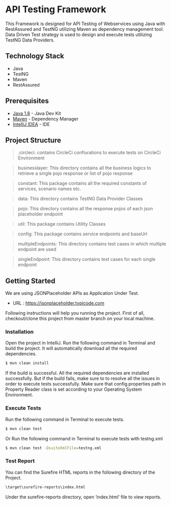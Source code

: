 # API Testing Framework

This Framework is designed for API Testing of Webservices using Java with RestAssured and TestNG utilizing Maven as dependency management tool. Data Driven Test strategy is used to design and execute tests utilizing TestNG Data Providers.

## Technology Stack

- Java
- TestNG
- Maven
- RestAssured

## Prerequisites

* [Java 1.8](https://www.oracle.com/technetwork/java/javase/downloads/jdk8-downloads-2133151.html) - Java Dev Kit
* [Maven](https://maven.apache.org/download.cgi) - Dependency Manager
* [IntelliJ IDEA](https://www.jetbrains.com/idea/download) - IDE

## Project Structure

>.circleci: contains CircleCi confiurations to execute tests on CircleCi Environment

>businesslayer: This directory contains all the business logics to retrieve a single pojo response or list of pojo response

>constant: This package contains all the required constants of services, scenario names etc.

>data: This directory contains TestNG Data Provider Classes

>pojo: This directory contains all the response pojos of each json placeholder endpoint

>util: This package contains Utility Classes

>config: This package contains service endpoints and baseUrl

>multipleEndpoints: This directory contains test cases in which multiple endpoint are used

>singleEndpoint: This directory contains test cases for each single endpoint

## Getting Started

We are using JSONPlaceholder APIs as Application Under Test.

* URL : https://jsonplaceholder.typicode.com

Following instructions will help you running the project. First of all, checkout/clone this project from master branch on your local machine.

### Installation

Open the project in IntelliJ. Run the following command in Terminal and build the project. It will automatically download all the required dependencies.

```sh
$ mvn clean install
```

If the build is successful. All the required dependencies are installed successfully. But if the build fails, make sure to to resolve all the issues in order to execute tests successfully. Make sure that config.properties path in Property Reader class is set according to your Operating System Environment.

### Execute Tests

Run the following command in Terminal to execute tests.

```sh
$ mvn clean test
```

Or Run the following command in Terminal to execute tests with testng.xml

```sh
$ mvn clean test -DsuiteXmlFile=testng.xml
```

### Test Report

You can find the Surefire HTML reports in the following directory of the Project.

```sh
\target\surefire-reports\index.html
```

Under the surefire-reports directory, open ‘index.html’ file to view reports.

